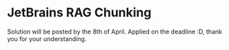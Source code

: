 # JetBrains RAG Chunking

Solution will be posted by the 8th of April. Applied on the deadline :D, thank you for your understanding. 

